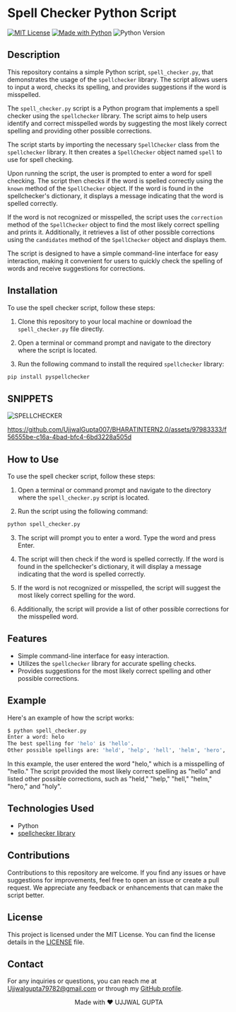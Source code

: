 
# Spell Checker Python Script

[![MIT License](https://img.shields.io/badge/License-MIT-blue.svg)](LICENSE)
[![Made with Python](https://img.shields.io/badge/Made%20with-Python-3776AB?style=for-the-badge&logo=python&logoColor=white)](https://www.python.org/)
![Python Version](https://img.shields.io/badge/Python-3.6%2B-blue)

## Description

This repository contains a simple Python script, `spell_checker.py`, that demonstrates the usage of the `spellchecker` library. The script allows users to input a word, checks its spelling, and provides suggestions if the word is misspelled.

The `spell_checker.py` script is a Python program that implements a spell checker using the `spellchecker` library. The script aims to help users identify and correct misspelled words by suggesting the most likely correct spelling and providing other possible corrections.

The script starts by importing the necessary `SpellChecker` class from the `spellchecker` library. It then creates a `SpellChecker` object named `spell` to use for spell checking.

Upon running the script, the user is prompted to enter a word for spell checking. The script then checks if the word is spelled correctly using the `known` method of the `SpellChecker` object. If the word is found in the spellchecker's dictionary, it displays a message indicating that the word is spelled correctly.

If the word is not recognized or misspelled, the script uses the `correction` method of the `SpellChecker` object to find the most likely correct spelling and prints it. Additionally, it retrieves a list of other possible corrections using the `candidates` method of the `SpellChecker` object and displays them.

The script is designed to have a simple command-line interface for easy interaction, making it convenient for users to quickly check the spelling of words and receive suggestions for corrections.

## Installation

To use the spell checker script, follow these steps:

1. Clone this repository to your local machine or download the `spell_checker.py` file directly.

2. Open a terminal or command prompt and navigate to the directory where the script is located.

3. Run the following command to install the required `spellchecker` library:
```bash
pip install pyspellchecker
```
## SNIPPETS

![SPELLCHECKER](https://github.com/UjjwalGupta007/BHARATINTERN2.0/assets/97983333/a3a1e6c9-ef84-4348-8400-99eac0fb11fa)


https://github.com/UjjwalGupta007/BHARATINTERN2.0/assets/97983333/f56555be-c16a-4bad-bfc4-6bd3228a505d

## How to Use

To use the spell checker script, follow these steps:

1. Open a terminal or command prompt and navigate to the directory where the `spell_checker.py` script is located.

2. Run the script using the following command:

```bash
python spell_checker.py
```

3. The script will prompt you to enter a word. Type the word and press Enter.

4. The script will then check if the word is spelled correctly. If the word is found in the spellchecker's dictionary, it will display a message indicating that the word is spelled correctly.

5. If the word is not recognized or misspelled, the script will suggest the most likely correct spelling for the word.

6. Additionally, the script will provide a list of other possible corrections for the misspelled word.

## Features

- Simple command-line interface for easy interaction.
- Utilizes the `spellchecker` library for accurate spelling checks.
- Provides suggestions for the most likely correct spelling and other possible corrections.

## Example

Here's an example of how the script works:

```bash
$ python spell_checker.py
Enter a word: helo
The best spelling for 'helo' is 'hello'.
Other possible spellings are: 'held', 'help', 'hell', 'helm', 'hero', 'holy'.
```

In this example, the user entered the word "helo," which is a misspelling of "hello." The script provided the most likely correct spelling as "hello" and listed other possible corrections, such as "held," "help," "hell," "helm," "hero," and "holy".

## Technologies Used

- Python
- [spellchecker library](https://pypi.org/project/pyspellchecker/)

## Contributions

Contributions to this repository are welcome. If you find any issues or have suggestions for improvements, feel free to open an issue or create a pull request. We appreciate any feedback or enhancements that can make the script better.

## License

This project is licensed under the MIT License. You can find the license details in the [LICENSE](LICENSE) file.

## Contact

For any inquiries or questions, you can reach me at Ujjwalgupta79782@gmail.com or through my [GitHub profile](https://github.com/Ujjwalgupta007).

<p align="center">
  Made with ❤️ UJJWAL GUPTA
</p>
